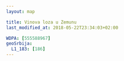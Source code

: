 ```yaml
---
layout: map

title: Vinova loza u Zemunu
last_modified_at: 2018-05-22T23:34:03+02:00

WDPA: [555588967]
geoSrbija:
  L1_183: [186]
---
```

